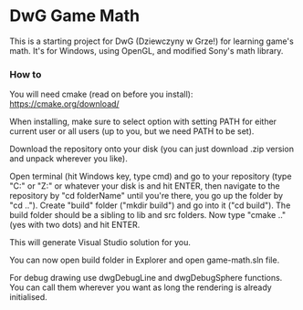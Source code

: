 # DwG Game Math
This is a starting project for DwG (Dziewczyny w Grze!) for learning game's math.
It's for Windows, using OpenGL, and modified Sony's math library.

### How to
You will need cmake (read on before you install):
https://cmake.org/download/

When installing, make sure to select option with setting PATH for either current user or all users (up to you, but we need PATH to be set).

Download the repository onto your disk (you can just download .zip version and unpack wherever you like).

Open terminal (hit Windows key, type cmd) and go to your repository (type "C:" or "Z:" or whatever your disk is and hit ENTER, then navigate to the repository by "cd folderName" until you're there, you go up the folder by "cd .."). Create "build" folder ("mkdir build") and go into it ("cd build"). The build folder should be a sibling to lib and src folders. Now type "cmake .." (yes with two dots) and hit ENTER.

This will generate Visual Studio solution for you.

You can now open build folder in Explorer and open game-math.sln file.

For debug drawing use dwgDebugLine and dwgDebugSphere functions. You can call them wherever you want as long the rendering is already initialised.
